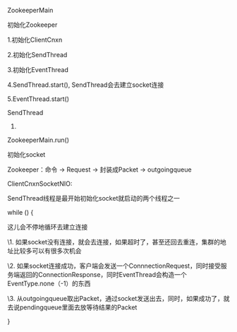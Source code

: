 ZookeeperMain

初始化Zookeeper

 1.初始化ClientCnxn

 2.初始化SendThread

 3.初始化EventThread

 4.SendThread.start(), SendThread会去建立socket连接

 5.EventThread.start()

SendThread

 1.

ZookeeperMain.run()







初始化socket

Zookeeper：命令 -> Request -> 封装成Packet -> outgoingqueue

ClientCnxnSocketNIO:

SendThread线程是最开始初始化socket就启动的两个线程之一

while () {

 这儿会不停地循环去建立连接

 \1. 如果socket没有连接，就会去连接，如果超时了，甚至还回去重连，集群的地址比较多可以有很多次机会

 \2. 如果socket连接成功，客户端会发送一个ConnnectionRequest，同时接受服务端返回的ConnectionResponse，同时EventThread会构造一个EventType.none（-1）的东西

 \3. 从outgoingqueue取出Packet，通过socket发送出去，同时，如果成功了，就去说pendingqueue里面去放等待结果的Packet

}